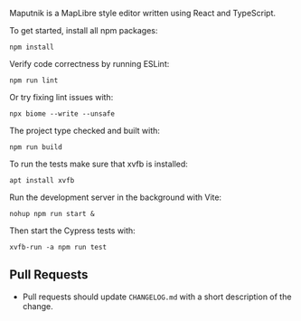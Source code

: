 Maputnik is a MapLibre style editor written using React and TypeScript.

To get started, install all npm packages:

```
npm install
```

Verify code correctness by running ESLint:

```
npm run lint
```

Or try fixing lint issues with:

```
npx biome --write --unsafe
```

The project type checked and built with:

```
npm run build
```

To run the tests make sure that xvfb is installed:

```
apt install xvfb
```

Run the development server in the background with Vite:

```
nohup npm run start &
```

Then start the Cypress tests with:

```
xvfb-run -a npm run test
```

## Pull Requests

- Pull requests should update `CHANGELOG.md` with a short description of the change.

